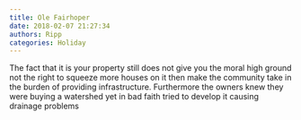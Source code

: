 ```yaml
---
title: Ole Fairhoper
date: 2018-02-07 21:27:34
authors: Ripp
categories: Holiday
---
```


 The fact that it is your property still does not give you the moral high ground not the right to squeeze more houses on it then make the community take in the burden of providing infrastructure.  Furthermore the owners knew they were buying a watershed yet in bad faith tried to develop it causing drainage problems
